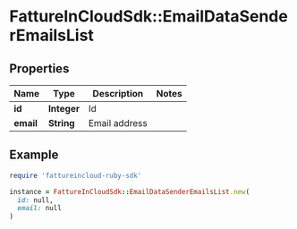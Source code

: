 # FattureInCloudSdk::EmailDataSenderEmailsList

## Properties

| Name | Type | Description | Notes |
| ---- | ---- | ----------- | ----- |
| **id** | **Integer** | Id |  |
| **email** | **String** | Email address |  |

## Example

```ruby
require 'fattureincloud-ruby-sdk'

instance = FattureInCloudSdk::EmailDataSenderEmailsList.new(
  id: null,
  email: null
)
```

